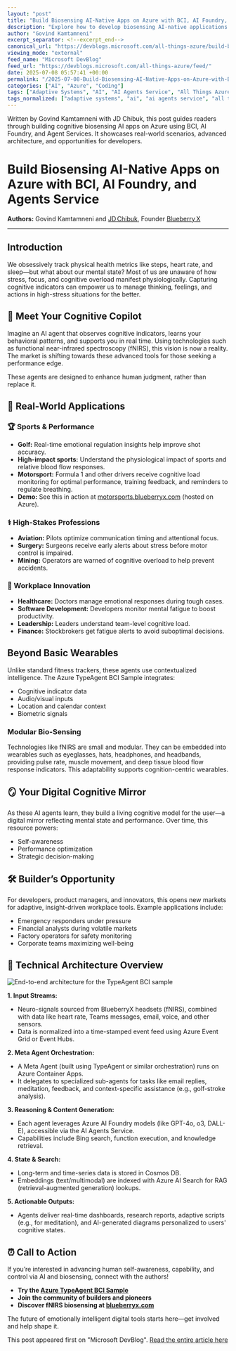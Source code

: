 ```yaml
---
layout: "post"
title: "Build Biosensing AI-Native Apps on Azure with BCI, AI Foundry, and Agents Service"
description: "Explore how to develop biosensing AI-native applications on Azure using BCI devices, Azure AI Foundry, Agents Service, and advanced orchestration. The post covers cognitive state monitoring, real-world applications in sports, high-stakes industries, and practical architecture for adaptive digital assistants leveraging Microsoft cloud technologies."
author: "Govind Kamtamneni"
excerpt_separator: <!--excerpt_end-->
canonical_url: "https://devblogs.microsoft.com/all-things-azure/build-biosensing-ai-native-apps-on-azure-with-bci-ai-foundry-and-agents/"
viewing_mode: "external"
feed_name: "Microsoft DevBlog"
feed_url: "https://devblogs.microsoft.com/all-things-azure/feed/"
date: 2025-07-08 05:57:41 +00:00
permalink: "/2025-07-08-Build-Biosensing-AI-Native-Apps-on-Azure-with-BCI-AI-Foundry-and-Agents-Service.html"
categories: ["AI", "Azure", "Coding"]
tags: ["Adaptive Systems", "AI", "AI Agents Service", "All Things Azure", "Azure", "Azure AI Foundry", "Azure AI Search", "Azure Container Apps", "Azure Event Grid", "Azure Event Hubs", "Biosensing", "Brain Computer Interface", "Coding", "Cognitive State Monitoring", "Cosmos DB", "Developer Tools", "Fnirs", "Health Technology", "News", "Real Time Applications", "TypeAgent"]
tags_normalized: ["adaptive systems", "ai", "ai agents service", "all things azure", "azure", "azure ai foundry", "azure ai search", "azure container apps", "azure event grid", "azure event hubs", "biosensing", "brain computer interface", "coding", "cognitive state monitoring", "cosmos db", "developer tools", "fnirs", "health technology", "news", "real time applications", "typeagent"]
---
```


Written by Govind Kamtamneni with JD Chibuk, this post guides readers through building cognitive biosensing AI apps on Azure using BCI, AI Foundry, and Agent Services. It showcases real-world scenarios, advanced architecture, and opportunities for developers.<!--excerpt_end-->

# Build Biosensing AI-Native Apps on Azure with BCI, AI Foundry, and Agents Service

**Authors:** Govind Kamtamneni and [JD Chibuk](https://www.linkedin.com/in/jdchibuk), Founder [Blueberry X](http://blueberryx.com)

---

## Introduction

We obsessively track physical health metrics like steps, heart rate, and sleep—but what about our mental state? Most of us are unaware of how stress, focus, and cognitive overload manifest physiologically. Capturing cognitive indicators can empower us to manage thinking, feelings, and actions in high-stress situations for the better.

## 🤖 Meet Your Cognitive Copilot

Imagine an AI agent that observes cognitive indicators, learns your behavioral patterns, and supports you in real time. Using technologies such as functional near-infrared spectroscopy (fNIRS), this vision is now a reality. The market is shifting towards these advanced tools for those seeking a performance edge.

These agents are designed to enhance human judgment, rather than replace it.

## 🎯 Real-World Applications

### 🏆 Sports & Performance

- **Golf:** Real-time emotional regulation insights help improve shot accuracy.
- **High-impact sports:** Understand the physiological impact of sports and relative blood flow responses.
- **Motorsport:** Formula 1 and other drivers receive cognitive load monitoring for optimal performance, training feedback, and reminders to regulate breathing.
- **Demo:** See this in action at [motorsports.blueberryx.com](https://motorsports.blueberryx.com) (hosted on Azure).

### ⚕️ High-Stakes Professions

- **Aviation:** Pilots optimize communication timing and attentional focus.
- **Surgery:** Surgeons receive early alerts about stress before motor control is impaired.
- **Mining:** Operators are warned of cognitive overload to help prevent accidents.

### 💼 Workplace Innovation

- **Healthcare:** Doctors manage emotional responses during tough cases.
- **Software Development:** Developers monitor mental fatigue to boost productivity.
- **Leadership:** Leaders understand team-level cognitive load.
- **Finance:** Stockbrokers get fatigue alerts to avoid suboptimal decisions.

## Beyond Basic Wearables

Unlike standard fitness trackers, these agents use contextualized intelligence. The Azure TypeAgent BCI Sample integrates:

- Cognitive indicator data
- Audio/visual inputs
- Location and calendar context
- Biometric signals

### Modular Bio-Sensing

Technologies like fNIRS are small and modular. They can be embedded into wearables such as eyeglasses, hats, headphones, and headbands, providing pulse rate, muscle movement, and deep tissue blood flow response indicators. This adaptability supports cognition-centric wearables.

## 🪞 Your Digital Cognitive Mirror

As these AI agents learn, they build a living cognitive model for the user—a digital mirror reflecting mental state and performance. Over time, this resource powers:

- Self-awareness
- Performance optimization
- Strategic decision-making

## 🛠️ Builder’s Opportunity

For developers, product managers, and innovators, this opens new markets for adaptive, insight-driven workplace tools. Example applications include:

- Emergency responders under pressure
- Financial analysts during volatile markets
- Factory operators for safety monitoring
- Corporate teams maximizing well-being

## 🔧 Technical Architecture Overview

![End-to-end architecture for the TypeAgent BCI sample](https://github.com/Azure-Samples/typeagent-bci-sample/blob/main/public/blog_architecture.png?raw=true)

**1. Input Streams:**

- Neuro-signals sourced from BlueberryX headsets (fNIRS), combined with data like heart rate, Teams messages, email, voice, and other sensors.
- Data is normalized into a time-stamped event feed using Azure Event Grid or Event Hubs.

**2. Meta Agent Orchestration:**

- A Meta Agent (built using TypeAgent or similar orchestration) runs on Azure Container Apps.
- It delegates to specialized sub-agents for tasks like email replies, meditation, feedback, and context-specific assistance (e.g., golf-stroke analysis).

**3. Reasoning & Content Generation:**

- Each agent leverages Azure AI Foundry models (like GPT-4o, o3, DALL-E), accessible via the AI Agents Service.
- Capabilities include Bing search, function execution, and knowledge retrieval.

**4. State & Search:**

- Long-term and time-series data is stored in Cosmos DB.
- Embeddings (text/multimodal) are indexed with Azure AI Search for RAG (retrieval-augmented generation) lookups.

**5. Actionable Outputs:**

- Agents deliver real-time dashboards, research reports, adaptive scripts (e.g., for meditation), and AI-generated diagrams personalized to users' cognitive states.

## ⏰ Call to Action

If you’re interested in advancing human self-awareness, capability, and control via AI and biosensing, connect with the authors!

- **Try the [Azure TypeAgent BCI Sample](https://github.com/Azure-Samples/typeagent-bci-sample)**
- **Join the community of builders and pioneers**
- **Discover fNIRS biosensing at [blueberryx.com](https://www.blueberryx.com/)**

The future of emotionally intelligent digital tools starts here—get involved and help shape it.

This post appeared first on "Microsoft DevBlog". [Read the entire article here](https://devblogs.microsoft.com/all-things-azure/build-biosensing-ai-native-apps-on-azure-with-bci-ai-foundry-and-agents/)
